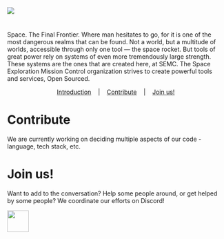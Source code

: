<img src="https://lh4.googleusercontent.com/mCF9LqaPh971OurGeb7SF4SV979DUumVf_5RzxSznJSRSc7J7mNk1OS8cEMXcSusjMjCPAof4ItHJvgRw0P5=w1920-h942-rw"/>

<h1 id="introduction"></h1>
Space. The Final Frontier. Where man hesitates to go, for it is one of the most dangerous realms that can be found. Not a world, but a multitude of worlds, accessible through only one tool — the space rocket. But tools of great power rely on systems of even more tremendously large strength. These systems are the ones that are created here, at SEMC. The Space Exploration Mission Control organization strives to create powerful tools and services, Open Sourced. 

<p align="center">
  <a href="#introduction">Introduction</a>
  &nbsp;&nbsp;&nbsp;|&nbsp;&nbsp;&nbsp;
  <a href="#contribute">Contribute</a>
  &nbsp;&nbsp;&nbsp;|&nbsp;&nbsp;&nbsp;
  <a href="#join-us">Join us!</a>
</p>

# Contribute
We are currently working on deciding multiple aspects of our code - language, tech stack, etc. 

# Join us!
Want to add to the conversation? Help some people around, or get helped by some people? We coordinate our efforts on Discord! 

<a href="https://discord.gg/xZ85yy5" align="center"><img height="50" width="50" src="https://external-content.duckduckgo.com/iu/?u=https%3A%2F%2Fmaxcdn.icons8.com%2FShare%2Ficon%2FLogos%2Fdiscord_logo1600.png&f=1&nofb=1"/></a>
